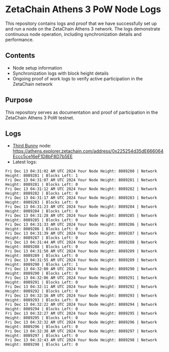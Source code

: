 # ZetaChain Athens 3 PoW Node Logs
This repository contains logs and proof that we have successfully set up and run a node on the ZetaChain Athens 3 network. The logs demonstrate continuous node operation, including synchronization details and performance.

## Contents
- Node setup information
- Synchronization logs with block height details
- Ongoing proof of work logs to verify active participation in the ZetaChain network

## Purpose
This repository serves as documentation and proof of participation in the ZetaChain Athens 3 PoW testnet.

## Logs

- [Third Bunny](https://thirdbunny.xyz/) node: https://athens.explorer.zetachain.com/address/0x225254d35dE666064Eccc5ce16eF1D8bF8D7b5EE
- Latest logs:
```
Fri Dec 13 04:31:02 AM UTC 2024 Your Node Height: 8089280 | Network Height: 8089281 | Blocks Left: 1
Fri Dec 13 04:31:07 AM UTC 2024 Your Node Height: 8089281 | Network Height: 8089281 | Blocks Left: 0
Fri Dec 13 04:31:12 AM UTC 2024 Your Node Height: 8089282 | Network Height: 8089282 | Blocks Left: 0
Fri Dec 13 04:31:17 AM UTC 2024 Your Node Height: 8089283 | Network Height: 8089283 | Blocks Left: 0
Fri Dec 13 04:31:23 AM UTC 2024 Your Node Height: 8089284 | Network Height: 8089284 | Blocks Left: 0
Fri Dec 13 04:31:28 AM UTC 2024 Your Node Height: 8089285 | Network Height: 8089285 | Blocks Left: 0
Fri Dec 13 04:31:33 AM UTC 2024 Your Node Height: 8089286 | Network Height: 8089286 | Blocks Left: 0
Fri Dec 13 04:31:39 AM UTC 2024 Your Node Height: 8089287 | Network Height: 8089287 | Blocks Left: 0
Fri Dec 13 04:31:44 AM UTC 2024 Your Node Height: 8089288 | Network Height: 8089288 | Blocks Left: 0
Fri Dec 13 04:31:50 AM UTC 2024 Your Node Height: 8089289 | Network Height: 8089289 | Blocks Left: 0
Fri Dec 13 04:31:55 AM UTC 2024 Your Node Height: 8089289 | Network Height: 8089290 | Blocks Left: 1
Fri Dec 13 04:32:00 AM UTC 2024 Your Node Height: 8089290 | Network Height: 8089290 | Blocks Left: 0
Fri Dec 13 04:32:06 AM UTC 2024 Your Node Height: 8089291 | Network Height: 8089291 | Blocks Left: 0
Fri Dec 13 04:32:11 AM UTC 2024 Your Node Height: 8089292 | Network Height: 8089292 | Blocks Left: 0
Fri Dec 13 04:32:16 AM UTC 2024 Your Node Height: 8089293 | Network Height: 8089293 | Blocks Left: 0
Fri Dec 13 04:32:22 AM UTC 2024 Your Node Height: 8089294 | Network Height: 8089294 | Blocks Left: 0
Fri Dec 13 04:32:27 AM UTC 2024 Your Node Height: 8089295 | Network Height: 8089295 | Blocks Left: 0
Fri Dec 13 04:32:32 AM UTC 2024 Your Node Height: 8089296 | Network Height: 8089296 | Blocks Left: 0
Fri Dec 13 04:32:38 AM UTC 2024 Your Node Height: 8089297 | Network Height: 8089297 | Blocks Left: 0
Fri Dec 13 04:32:43 AM UTC 2024 Your Node Height: 8089298 | Network Height: 8089298 | Blocks Left: 0
```
